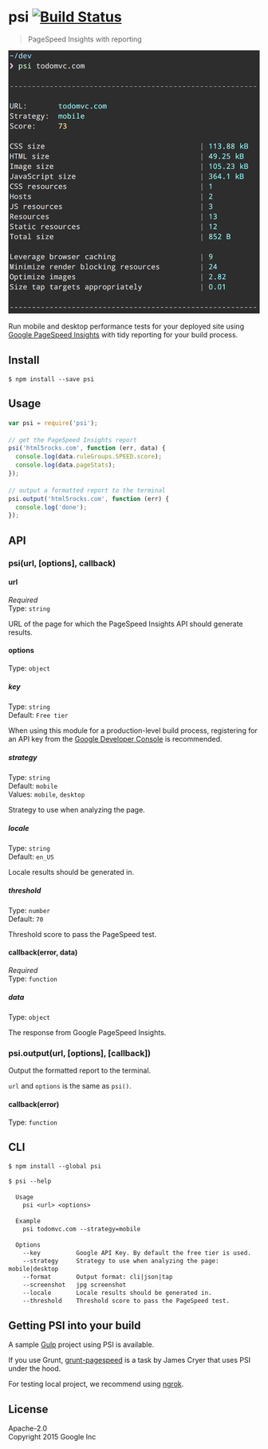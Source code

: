 # psi [![Build Status](https://travis-ci.org/addyosmani/psi.svg?branch=master)](https://travis-ci.org/addyosmani/psi)

> PageSpeed Insights with reporting

![](screenshot.png)

Run mobile and desktop performance tests for your deployed site using [Google PageSpeed Insights](https://developers.google.com/speed/docs/insights/v2/getting_started) with tidy reporting for your build process.


## Install

```
$ npm install --save psi
```


## Usage

```js
var psi = require('psi');

// get the PageSpeed Insights report
psi('html5rocks.com', function (err, data) {
  console.log(data.ruleGroups.SPEED.score);
  console.log(data.pageStats);
});

// output a formatted report to the terminal
psi.output('html5rocks.com', function (err) {
  console.log('done');
});
```


## API

### psi(url, [options], callback)

#### url

*Required*  
Type: `string`

URL of the page for which the PageSpeed Insights API should generate results.

#### options

Type: `object`

##### key

Type: `string`  
Default: `Free tier`

When using this module for a production-level build process, registering for an API key from the [Google Developer Console](https://developers.google.com/speed/docs/insights/v1/getting_started#auth) is recommended.

##### strategy

Type: `string`  
Default: `mobile`  
Values: `mobile`, `desktop`

Strategy to use when analyzing the page.

##### locale

Type: `string`  
Default: `en_US`

Locale results should be generated in.

##### threshold

Type: `number`  
Default: `70`

Threshold score to pass the PageSpeed test.

#### callback(error, data)

*Required*  
Type: `function`

##### data

Type: `object`

The response from Google PageSpeed Insights.

### psi.output(url, [options], [callback])

Output the formatted report to the terminal.

`url` and `options` is the same as `psi()`.

#### callback(error)

Type: `function`


## CLI

```
$ npm install --global psi
```

```
$ psi --help

  Usage
    psi <url> <options>

  Example
    psi todomvc.com --strategy=mobile

  Options
    --key          Google API Key. By default the free tier is used.
    --strategy     Strategy to use when analyzing the page: mobile|desktop
    --format       Output format: cli|json|tap
    --screenshot   jpg screenshot
    --locale       Locale results should be generated in.
    --threshold    Threshold score to pass the PageSpeed test.
```


## Getting PSI into your build

A sample [Gulp](https://github.com/addyosmani/psi-gulp-sample) project using PSI is available.

If you use Grunt, [grunt-pagespeed](https://github.com/jrcryer/grunt-pagespeed) is a task by James Cryer that uses PSI under the hood.

For testing local project, we recommend using [ngrok](http://www.jamescryer.com/2014/06/12/grunt-pagespeed-and-ngrok-locally-testing/).


## License

Apache-2.0  
Copyright 2015 Google Inc

